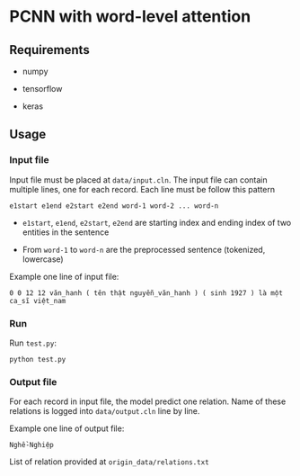 # PCNN with word-level attention

## Requirements

- numpy

- tensorflow

- keras

## Usage

### Input file

Input file must be placed at `data/input.cln`. The input file can contain multiple lines, one for each record. Each line must be follow this pattern

    e1start e1end e2start e2end word-1 word-2 ... word-n

- `e1start`, `e1end`, `e2start`, `e2end` are starting index and ending index of two entities in the sentence

- From `word-1` to `word-n` are the preprocessed sentence (tokenized, lowercase)

Example one line of input file:

    0 0 12 12 văn_hanh ( tên thật nguyễn_văn_hanh ) ( sinh 1927 ) là một ca_sĩ việt_nam

### Run

Run `test.py`:

    python test.py
    

### Output file

For each record in input file, the model predict one relation. Name of these relations is logged into `data/output.cln` line by line. 

Example one line of output file:

    Nghề-Nghiệp

List of relation provided at `origin_data/relations.txt` 

